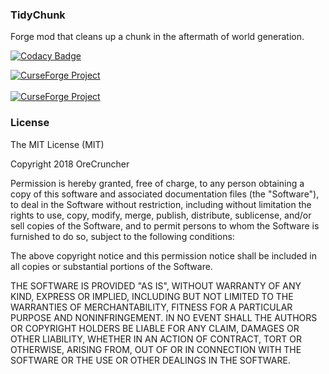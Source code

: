 ### TidyChunk
Forge mod that cleans up a chunk in the aftermath of world generation.

[![Codacy Badge](https://api.codacy.com/project/badge/Grade/585d283924c74edd9fce273ccfcff611)](https://www.codacy.com/app/BlockArtistry/TidyChunk?utm_source=github.com&amp;utm_medium=referral&amp;utm_content=OreCruncher/TidyChunk&amp;utm_campaign=Badge_Grade)

<a href="https://minecraft.curseforge.com/projects/tidychunk"><img src="http://cf.way2muchnoise.eu/versions/dynamic-surroundings.svg" alt="CurseForge Project"/></a>
</br></br>
<a href="https://minecraft.curseforge.com/projects/tidychunk"><img src="http://cf.way2muchnoise.eu/full_dynamic-surroundings_downloads.svg" alt="CurseForge Project"/></a>

### License
The MIT License (MIT)

Copyright 2018 OreCruncher

Permission is hereby granted, free of charge, to any person obtaining a copy
of this software and associated documentation files (the "Software"), to deal
in the Software without restriction, including without limitation the rights
to use, copy, modify, merge, publish, distribute, sublicense, and/or sell
copies of the Software, and to permit persons to whom the Software is
furnished to do so, subject to the following conditions:

The above copyright notice and this permission notice shall be included in
all copies or substantial portions of the Software.

THE SOFTWARE IS PROVIDED "AS IS", WITHOUT WARRANTY OF ANY KIND, EXPRESS OR
IMPLIED, INCLUDING BUT NOT LIMITED TO THE WARRANTIES OF MERCHANTABILITY,
FITNESS FOR A PARTICULAR PURPOSE AND NONINFRINGEMENT. IN NO EVENT SHALL THE
AUTHORS OR COPYRIGHT HOLDERS BE LIABLE FOR ANY CLAIM, DAMAGES OR OTHER
LIABILITY, WHETHER IN AN ACTION OF CONTRACT, TORT OR OTHERWISE, ARISING FROM,
OUT OF OR IN CONNECTION WITH THE SOFTWARE OR THE USE OR OTHER DEALINGS IN
THE SOFTWARE.
